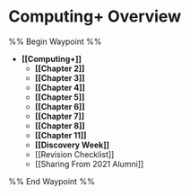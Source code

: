 # Computing+ Overview

%% Begin Waypoint %%
- **[[Computing+]]**
	- **[[Chapter 2]]**
	- **[[Chapter 3]]**
	- **[[Chapter 4]]**
	- **[[Chapter 5]]**
	- **[[Chapter 6]]**
	- **[[Chapter 7]]**
	- **[[Chapter 8]]**
	- **[[Chapter 11]]**
	- **[[Discovery Week]]**
	- [[Revision Checklist]]
	- [[Sharing From 2021 Alumni]]

%% End Waypoint %%
